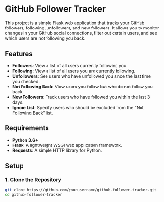 # GitHub Follower Tracker

This project is a simple Flask web application that tracks your GitHub followers, following, unfollowers, and new followers. It allows you to monitor changes in your GitHub social connections, filter out certain users, and see which users are not following you back.

## Features

- **Followers**: View a list of all users currently following you.
- **Following**: View a list of all users you are currently following.
- **Unfollowers**: See users who have unfollowed you since the last time you checked.
- **Not Following Back**: View users you follow but who do not follow you back.
- **New Followers**: Track users who have followed you within the last 3 days.
- **Ignore List**: Specify users who should be excluded from the "Not Following Back" list.

## Requirements

- **Python 3.6+**
- **Flask**: A lightweight WSGI web application framework.
- **Requests**: A simple HTTP library for Python.

## Setup

### 1. Clone the Repository

```bash
git clone https://github.com/yourusername/github-follower-tracker.git
cd github-follower-tracker
